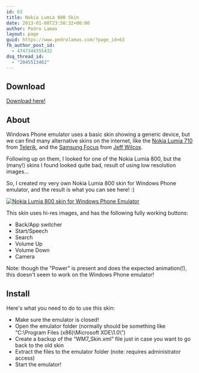 ```yaml
---
id: 63
title: Nokia Lumia 800 Skin
date: 2013-01-08T23:58:32+00:00
author: Pedro Lamas
layout: page
guid: https://www.pedrolamas.com/?page_id=63
fb_author_post_id:
  - 4747344355432
dsq_thread_id:
  - "2045513462"
---
```

## Download

[Download here!](wp-content/uploads/downloads/2013/01/Nokia-Lumia-800.zip)

## About

Windows Phone emulator uses a basic skin showing a generic device, but we can find many alternative skins on the internet, like the [Nokia Lumia 710](http://blogs.telerik.com/blogs/posts/11-10-26/welcome-nokia-lumia-wp7-emulator-skin.aspx) from [Telerik](http://www.telerik.com/), and the [Samsung Focus](http://www.jeff.wilcox.name/2011/12/my-new-windows-phone-emulator-theme/) from [Jeff Wilcox](http://www.jeff.wilcox.name/).

Following up on them, I looked for one of the Nokia Lumia 800, but the (many!) skins I found looked quite bad, result of using low resolution images...

So, I created my very own Nokia Lumia 800 skin for Windows Phone emulator, and the result is what you can see here! :)

[![Nokia Lumia 800 skin for Windows Phone Emulator](wp-content/uploads/2013/01/Nokia-Lumia-800-skin-for-Windows-Phone-Emulator-thumb.png)](wp-content/uploads/2013/01/Nokia-Lumia-800-skin-for-Windows-Phone-Emulator.png)

This skin uses hi-res images, and has the following fully working buttons:

*   Back/App switcher
*   Start/Speech
*   Search
*   Volume Up
*   Volume Down
*   Camera

Note: though the "Power" is present and does the expected animation(!), this doesn't seem to work on the Windows Phone emulator!

## Install

Here's what you need to do to use this skin:

*   Make sure the emulator is closed!
*   Open the emulator folder (normally should be something like “C:\Program Files (x86)\Microsoft XDE\1.0\”)
*   Create a backup of the “WM7_Skin.xml” file just in case you want to go back to the old skin
*   Extract the files to the emulator folder (note: requires administrator access)
*   Start the emulator!

